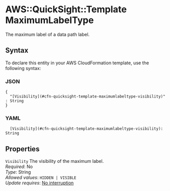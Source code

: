 # AWS::QuickSight::Template MaximumLabelType<a name="aws-properties-quicksight-template-maximumlabeltype"></a>

The maximum label of a data path label\.

## Syntax<a name="aws-properties-quicksight-template-maximumlabeltype-syntax"></a>

To declare this entity in your AWS CloudFormation template, use the following syntax:

### JSON<a name="aws-properties-quicksight-template-maximumlabeltype-syntax.json"></a>

```
{
  "[Visibility](#cfn-quicksight-template-maximumlabeltype-visibility)" : String
}
```

### YAML<a name="aws-properties-quicksight-template-maximumlabeltype-syntax.yaml"></a>

```
  [Visibility](#cfn-quicksight-template-maximumlabeltype-visibility): String
```

## Properties<a name="aws-properties-quicksight-template-maximumlabeltype-properties"></a>

`Visibility` <a name="cfn-quicksight-template-maximumlabeltype-visibility"></a>
The visibility of the maximum label\.  
_Required_: No  
_Type_: String  
_Allowed values_: `HIDDEN | VISIBLE`  
_Update requires_: [No interruption](https://docs.aws.amazon.com/AWSCloudFormation/latest/UserGuide/using-cfn-updating-stacks-update-behaviors.html#update-no-interrupt)
